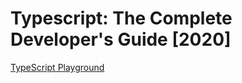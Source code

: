 # Typescript: The Complete Developer's Guide [2020]
[TypeScript Playground](https://www.typescriptlang.org/play)

